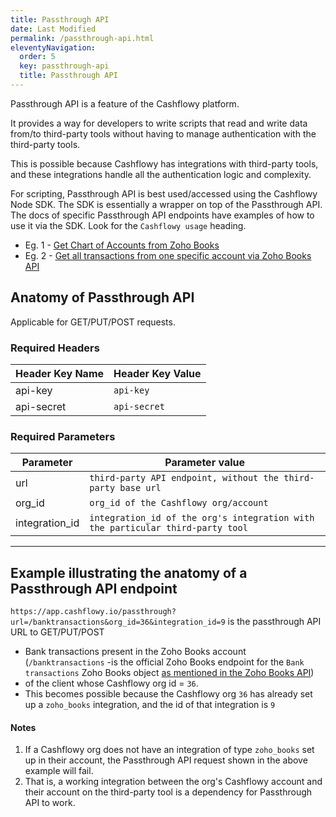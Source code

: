 ```yaml
---
title: Passthrough API
date: Last Modified 
permalink: /passthrough-api.html
eleventyNavigation:
  order: 5
  key: passthrough-api
  title: Passthrough API
---
```

Passthrough API is a feature of the Cashflowy platform.

It provides a way for developers to write scripts that read and write data from/to third-party tools without having to manage authentication with the third-party tools.

This is possible because Cashflowy has integrations with third-party tools, and these integrations handle all the authentication logic and complexity.

For scripting, Passthrough API is best used/accessed using the Cashflowy Node SDK. The SDK is essentially a wrapper on top of the Passthrough API.
The docs of specific Passthrough API endpoints have examples of how to use it via the SDK. Look for the `Cashflowy usage` heading.
* Eg. 1 - [Get Chart of Accounts from Zoho Books](https://docs.cashflowy.io/passthrough-api/zoho-books/get-chart-of-accounts.html)
* Eg. 2 - [Get all transactions from one specific account via Zoho Books API](https://docs.cashflowy.io/passthrough-api/zoho-books/get-all-transactions-from-one-account.html)

## Anatomy of Passthrough API

Applicable for GET/PUT/POST requests.

### Required Headers
| **Header Key Name** | **Header Key Value** |
|---------------------|-----------------------|
| api-key             | `api-key`           |
| api-secret          | `api-secret`        |

### Required Parameters
| **Parameter**  | **Parameter value**                                                              |
|----------------|----------------------------------------------------------------------------------|
| url            | `third-party API endpoint, without the third-party base url`                  |
| org_id         | `org_id of the Cashflowy org/account`                                          |
| integration_id | `integration_id of the org's integration with the particular third-party tool` |
---
## Example illustrating the anatomy of a Passthrough API endpoint
`https://app.cashflowy.io/passthrough?url=/banktransactions&org_id=36&integration_id=9` is the passthrough API URL to GET/PUT/POST
* Bank transactions present in the Zoho Books account (`/banktransactions` -is the official Zoho Books endpoint for the `Bank transactions` Zoho Books object [as mentioned in the Zoho Books API](https://www.zoho.com/books/api/v3/bank-transactions/#overview)) 
* of the client whose Cashflowy org id = `36`.
* This becomes possible because the Cashflowy org `36` has already set up a `zoho_books` integration, and the id of that integration is `9`

#### Notes
1. If a Cashflowy org does not have an integration of type `zoho_books` set up in their account, the Passthrough API request shown in the above example will fail. 
2. That is, a working integration between the org's Cashflowy account and their account on the third-party tool is a dependency for Passthrough API to work.